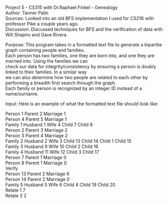 Project 5 - CS315 with Dr.Raphael Finkel - Genealogy  
Author: Tanner Palin  
Sources: Looked into an old BFS implementation I used for CS216 with professor Pike a couple years ago.  
Discussion: Discussed techniques for BFS and the verification of data with Will Shapiro and Gave Rivera.  

Purpose: This program takes in a formatted text file to generate a bipartite graph containing people and families.  
Each person has two families, one they are born into, and one they are married into. Using the families we can  
check our data for integrity/consistency by ensuring a person is doubly linked to their families. In a similar way  
we can also determine how two people are related to each other by performing a breadth first search through the graph.  
Each family or person is recognized by an integer ID instead of a name/surname.  

Input: Here is an example of what the formatted text file should look like:  

Person 1 Parent 2 Marriage 1  
Person 4 Parent 5 Marriage 1  
Family 1 Husband 1 Wife 4 Child 7 Child 8  
Person 2 Parent 3 Marriage 2  
Person 3 Parent 4 Marriage 2  
Family 2 Husband 2 Wife 3 Child 13 Child 14 Child 1 Child 15  
Family 3 Husband 9 Wife 10 Child 2 Child 16  
Family 4 Husband 11 Wife 12 Child 3 Child 17  
Person 7 Parent 1 Marriage 0  
Person 8 Parent 1 Marriage 0  
Verify  
Person 13 Parent 2 Marriage 6  
Person 14 Parent 2 Marriage 0  
Family 5 Husband 5 Wife 6 Child 4 Child 19 Child 20  
Relate 1 7  
Relate 3 2  
